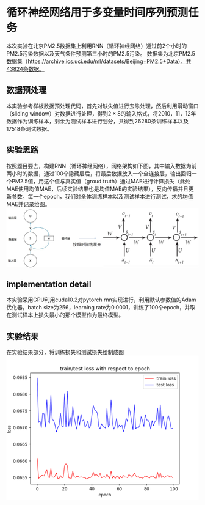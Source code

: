 # 循环神经网络用于多变量时间序列预测任务
本次实验在北京PM2.5数据集上利用RNN（循环神经网络）通过前2个小时的PM2.5污染数据以及天气条件预测第三小时的PM2.5污染。
数据集为北京PM2.5数据集（https://archive.ics.uci.edu/ml/datasets/Beijing+PM2.5+Data），共43824条数据。
## 数据预处理
本实验参考样板数据预处理代码，首先对缺失值进行去除处理，然后利用滑动窗口（sliding window）对数据进行处理，得到$2\times 8$的输入格式，将2010，11，12年数据作为训练样本，剩余为测试样本进行划分，共得到26280条训练样本以及17518条测试数据。
## 实验思路
按照题目要去，构建RNN（循环神经网络），网络架构如下图，其中输入数据为前两小时的数据，通过100个隐藏层后，将最后数据放入一个全连接层，输出回归一个PM2.5值，用这个值与真实值（groud truth）通过MAE进行计算损失（此处MAE使用均值MAE，后续实验结果也是均值MAE的实验结果），反向传播并且更新参数。每一个epoch，我们对全体训练样本以及测试样本进行测试，求的均值MAE并记录绘图。
![](rnn示意图.jpg)
## implementation detail
本实验采用GPU利用cuda10.2对pytorch rnn实现进行，利用默认参数值的Adam优化器，batch size为256，learning rate为0.0001，训练了100个epoch，并取在测试样本上损失最小的那个模型作为最终模型。
## 实验结果
在实验结果部分，将训练损失和测试损失绘制成图
![](train_test_loss.png)

